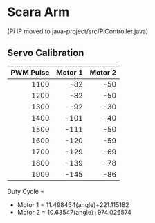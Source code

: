 # Scara Arm
(Pi IP moved to java-project/src/PiController.java)

## Servo Calibration

| PWM Pulse | Motor 1 | Motor 2 |
|----------:|--------:|--------:|
|      1100 |     -82 |     -50 |
|      1200 |     -82 |     -50 |
|      1300 |     -92 |     -30 |
|      1400 |    -101 |     -40 |
|      1500 |    -111 |     -50 |
|      1600 |    -120 |     -59 |
|      1700 |    -129 |     -69 |
|      1800 |    -139 |     -78 |
|      1900 |    -145 |     -86 |

Duty Cycle =
- Motor 1 = 11.498464(angle)+221.115182
- Motor 2 = 10.63547(angle)+974.026574
